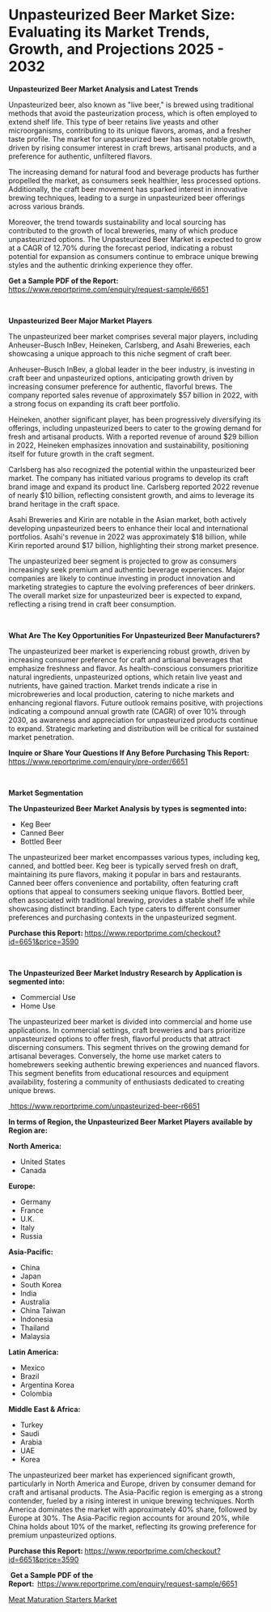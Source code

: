 <p><h1>Unpasteurized Beer Market Size: Evaluating its Market Trends, Growth, and Projections 2025 - 2032</h1></p><p><strong>Unpasteurized Beer Market Analysis and Latest Trends</strong></p>
<p><p>Unpasteurized beer, also known as "live beer," is brewed using traditional methods that avoid the pasteurization process, which is often employed to extend shelf life. This type of beer retains live yeasts and other microorganisms, contributing to its unique flavors, aromas, and a fresher taste profile. The market for unpasteurized beer has seen notable growth, driven by rising consumer interest in craft brews, artisanal products, and a preference for authentic, unfiltered flavors.</p><p>The increasing demand for natural food and beverage products has further propelled the market, as consumers seek healthier, less processed options. Additionally, the craft beer movement has sparked interest in innovative brewing techniques, leading to a surge in unpasteurized beer offerings across various brands. </p><p>Moreover, the trend towards sustainability and local sourcing has contributed to the growth of local breweries, many of which produce unpasteurized options. The Unpasteurized Beer Market is expected to grow at a CAGR of 12.70% during the forecast period, indicating a robust potential for expansion as consumers continue to embrace unique brewing styles and the authentic drinking experience they offer.</p></p>
<p><strong>Get a Sample PDF of the Report:&nbsp;</strong> <a href="https://www.reportprime.com/enquiry/request-sample/6651?utm_campaign=3443&utm_medium=2&utm_source=Github&utm_content=ia&utm_term=19032025&utm_id=unpasteurized-beer">https://www.reportprime.com/enquiry/request-sample/6651</a></p>
<p>&nbsp;</p>
<p><strong>Unpasteurized Beer Major Market Players</strong></p>
<p><p>The unpasteurized beer market comprises several major players, including Anheuser–Busch InBev, Heineken, Carlsberg, and Asahi Breweries, each showcasing a unique approach to this niche segment of craft beer. </p><p>Anheuser–Busch InBev, a global leader in the beer industry, is investing in craft beer and unpasteurized options, anticipating growth driven by increasing consumer preference for authentic, flavorful brews. The company reported sales revenue of approximately $57 billion in 2022, with a strong focus on expanding its craft beer portfolio.</p><p>Heineken, another significant player, has been progressively diversifying its offerings, including unpasteurized beers to cater to the growing demand for fresh and artisanal products. With a reported revenue of around $29 billion in 2022, Heineken emphasizes innovation and sustainability, positioning itself for future growth in the craft segment.</p><p>Carlsberg has also recognized the potential within the unpasteurized beer market. The company has initiated various programs to develop its craft brand image and expand its product line. Carlsberg reported 2022 revenue of nearly $10 billion, reflecting consistent growth, and aims to leverage its brand heritage in the craft space.</p><p>Asahi Breweries and Kirin are notable in the Asian market, both actively developing unpasteurized beers to enhance their local and international portfolios. Asahi's revenue in 2022 was approximately $18 billion, while Kirin reported around $17 billion, highlighting their strong market presence.</p><p>The unpasteurized beer segment is projected to grow as consumers increasingly seek premium and authentic beverage experiences. Major companies are likely to continue investing in product innovation and marketing strategies to capture the evolving preferences of beer drinkers. The overall market size for unpasteurized beer is expected to expand, reflecting a rising trend in craft beer consumption.</p></p>
<p>&nbsp;</p>
<p><strong>What Are The Key Opportunities For Unpasteurized Beer Manufacturers?</strong></p>
<p><p>The unpasteurized beer market is experiencing robust growth, driven by increasing consumer preference for craft and artisanal beverages that emphasize freshness and flavor. As health-conscious consumers prioritize natural ingredients, unpasteurized options, which retain live yeast and nutrients, have gained traction. Market trends indicate a rise in microbreweries and local production, catering to niche markets and enhancing regional flavors. Future outlook remains positive, with projections indicating a compound annual growth rate (CAGR) of over 10% through 2030, as awareness and appreciation for unpasteurized products continue to expand. Strategic marketing and distribution will be critical for sustained market penetration.</p></p>
<p><strong>Inquire or Share Your Questions If Any Before Purchasing This Report:</strong> <a href="https://www.reportprime.com/enquiry/pre-order/6651?utm_campaign=3443&utm_medium=2&utm_source=Github&utm_content=ia&utm_term=19032025&utm_id=unpasteurized-beer">https://www.reportprime.com/enquiry/pre-order/6651</a></p>
<p>&nbsp;</p>
<p><strong>Market Segmentation</strong></p>
<p><strong>The Unpasteurized Beer Market Analysis by types is segmented into:</strong></p>
<p><ul><li>Keg Beer</li><li>Canned Beer</li><li>Bottled Beer</li></ul></p>
<p><p>The unpasteurized beer market encompasses various types, including keg, canned, and bottled beer. Keg beer is typically served fresh on draft, maintaining its pure flavors, making it popular in bars and restaurants. Canned beer offers convenience and portability, often featuring craft options that appeal to consumers seeking unique flavors. Bottled beer, often associated with traditional brewing, provides a stable shelf life while showcasing distinct branding. Each type caters to different consumer preferences and purchasing contexts in the unpasteurized segment.</p></p>
<p><strong>Purchase this Report:&nbsp;</strong><a href="https://www.reportprime.com/checkout?id=6651&price=3590&utm_campaign=3443&utm_medium=2&utm_source=Github&utm_content=ia&utm_term=19032025&utm_id=unpasteurized-beer">https://www.reportprime.com/checkout?id=6651&price=3590</a></p>
<p>&nbsp;</p>
<p><strong>The Unpasteurized Beer Market Industry Research by Application is segmented into:</strong></p>
<p><ul><li>Commercial Use</li><li>Home Use</li></ul></p>
<p><p>The unpasteurized beer market is divided into commercial and home use applications. In commercial settings, craft breweries and bars prioritize unpasteurized options to offer fresh, flavorful products that attract discerning consumers. This segment thrives on the growing demand for artisanal beverages. Conversely, the home use market caters to homebrewers seeking authentic brewing experiences and nuanced flavors. This segment benefits from educational resources and equipment availability, fostering a community of enthusiasts dedicated to creating unique brews.</p></p>
<p><a href="https://www.reportprime.com/unpasteurized-beer-r6651?utm_campaign=3443&utm_medium=2&utm_source=Github&utm_content=ia&utm_term=19032025&utm_id=unpasteurized-beer">&nbsp;https://www.reportprime.com/unpasteurized-beer-r6651</a></p>
<p><strong>In terms of Region, the Unpasteurized Beer Market Players available by Region are:</strong></p>
<p>
    <p> <strong> North America: </strong>
        <ul>
            <li>United States</li>
            <li>Canada</li>
        </ul>
        </p> 
    <p> <strong> Europe: </strong>
        <ul>
            <li>Germany</li>
            <li>France</li>
            <li>U.K.</li>
            <li>Italy</li>
            <li>Russia</li>
        </ul>
        </p> 
    <p> <strong> Asia-Pacific: </strong>
        <ul>
            <li>China</li>
            <li>Japan</li>
            <li>South Korea</li>
            <li>India</li>
            <li>Australia</li>
            <li>China Taiwan</li>
            <li>Indonesia</li>
            <li>Thailand</li>
            <li>Malaysia</li>
        </ul>
        </p> 
    <p> <strong> Latin America: </strong>
        <ul>
            <li>Mexico</li>
            <li>Brazil</li>
            <li>Argentina Korea</li>
            <li>Colombia</li>
        </ul>
        </p> 
    <p> <strong> Middle East & Africa: </strong>
        <ul>
            <li>Turkey</li>
            <li>Saudi</li>
            <li>Arabia</li>
            <li>UAE</li>
            <li>Korea</li>
        </ul>
    </p>
    </p>
<p><p>The unpasteurized beer market has experienced significant growth, particularly in North America and Europe, driven by consumer demand for craft and artisanal products. The Asia-Pacific region is emerging as a strong contender, fueled by a rising interest in unique brewing techniques. North America dominates the market with approximately 40% share, followed by Europe at 30%. The Asia-Pacific region accounts for around 20%, while China holds about 10% of the market, reflecting its growing preference for premium unpasteurized options.</p></p>
<p><strong>Purchase this Report: </strong><a href="https://www.reportprime.com/checkout?id=6651&price=3590&utm_campaign=3443&utm_medium=2&utm_source=Github&utm_content=ia&utm_term=19032025&utm_id=unpasteurized-beer">https://www.reportprime.com/checkout?id=6651&price=3590</a></p>
<p>&nbsp;<strong>Get a Sample PDF of the Report:&nbsp;&nbsp;</strong><a href="https://www.reportprime.com/enquiry/request-sample/6651?utm_campaign=3443&utm_medium=2&utm_source=Github&utm_content=ia&utm_term=19032025&utm_id=unpasteurized-beer">https://www.reportprime.com/enquiry/request-sample/6651</a></p>
<p><strong></strong></p>
<p><p><a href="https://github.com/sokurgleyde/Market-Research-Report-List-1/blob/main/meat-maturation-starters-market.md?utm_campaign=3443&utm_medium=2&utm_source=Github&utm_content=ia&utm_term=19032025&utm_id=unpasteurized-beer">Meat Maturation Starters Market</a></p></p>